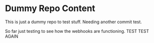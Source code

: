 # Dummy Repo Content
This is just a dummy repo to test stuff. Needing another commit test.

So far just testing to see how the webhooks are functioning.
TEST
TEST AGAIN

